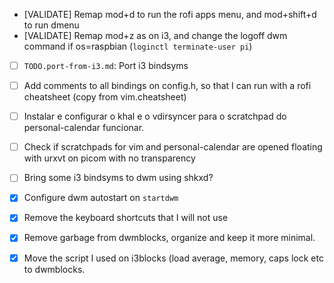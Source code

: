 - [VALIDATE] Remap mod+d to run the rofi apps menu, and mod+shift+d to run dmenu
- [VALIDATE] Remap mod+z as on i3, and change the logoff dwm command if os=raspbian (`loginctl terminate-user pi`)
- [ ] `TODO.port-from-i3.md`: Port i3 bindsyms

- [ ] Add comments to all bindings on config.h, so that I can run with a rofi cheatsheet (copy from vim.cheatsheet)

- [ ] Instalar e configurar o khal e o vdirsyncer para o scratchpad do personal-calendar funcionar.
- [ ] Check if scratchpads for vim and personal-calendar are opened floating with urxvt on picom with no transparency

- [ ] Bring some i3 bindsyms to dwm using shkxd?

- [x] Configure dwm autostart on `startdwm`
- [x] Remove the keyboard shortcuts that I will not use
- [x] Remove garbage from dwmblocks, organize and keep it more minimal.
- [x] Move the script I used on i3blocks (load average, memory, caps lock etc to dwmblocks.
